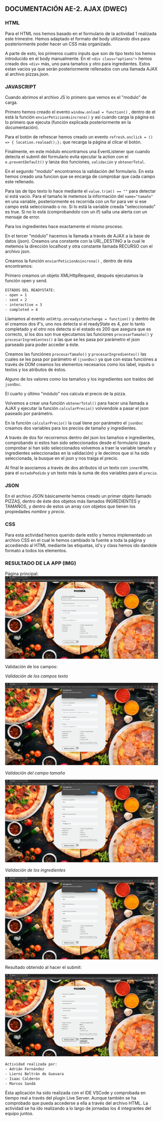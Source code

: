 ## DOCUMENTACIÓN AE-2. AJAX (DWEC)

### HTML

Para el HTML nos hemos basado en el formulario de la actividad 1 realizada este trimestre. Hemos adaptado el formato del body utilizando divs para posteriormente poder hacer un CSS más organizado.

A parte de esto, los primeros cuatro inputs que son de tipo texto los hemos introducido en el body manualmente. En el `<div class="options">` hemos creado dos `<div>` más, uno para tamaños y otro para ingredientes. Estos estan vacios ya que serán posteriormente rellenados con una llamada AJAX al archivo pizzas.json.

### JAVASCRIPT

Cuando abrimos el archivo JS lo primero que vemos es el "modulo" de carga. 

Primero hemos creado el evento `window.onload = function()` , dentro de el está la función `enviarPeticionAsincrona()` y así cuando carga la página es lo primero que ejecuta (función explicada posteriormente en la documentación).

Para el botón de refrescar hemos creado un evento `refresh.onclick = () => { location.reaload();};` que recarga la página al clicar el botón.

Finalmente, en este módulo encontramos una EventListener que cuando detecta el submit del formulario evita ejecutar la action con el `e.preventDefault()` y lanza dos funciones, `validación` y `obtenerTotal`.

En el segundo "modulo" encontramos la validación del formulario. En esta hemos creado una funcion que se encarga de comprobar que cada campo este rellenado.

Para las de tipo texto lo hace mediante el `value.trim() == ""` para detectar si está vacío. Para el tamaño le metemos la información del `name="tamaño"` en una variable, posteriormente es recorrida con un for para ver si ese campo está seleccionado o no. Si lo está la variable creada "seleccionado" es true. Si no lo está (comprobandolo con un if) salta una alerta con un mensaje de error.

Para los ingredientes hace exactamente el mismo proceso.

En el tercer "módulo" hacemos la llamada a través de AJAX a la base de datos (json). Creamos una constante con la URL_DESTINO a la cual le metemos la dirección localhost y otra constante llamada RECURSO con el archivo json.

Creamos la función `enviarPeticionAsincrona()` , dentro de ésta encontramos:

Primero creamos un objeto XMLHttpRequest, después ejecutamos la función open y send.

	ESTADOS DEL READYSTATE:
	- open = 1
	- send = 2
	- interactive = 3
	- completed = 4

Llamamos al evento `xmlHttp.onreadystatechange = function()` y dentro de el creamos dos if's, uno nos detecta si el readyState es 4, por lo tanto completado y el otro nos detecta si el estado es 200 que asegura que es correcto, si los dos son true ejecutamos las funciones `procesarTamaño()` y `procesarIngredientes()` a las que se les pasa por parámetro el json parseado para poder acceder a éste.

Creamos las funciónes `procesarTamaño()` y `procesarIngredientes()` las cuales se les pasa por parámetro el `(jsonDoc)` ya que con estas funciónes a través de DOM creamos los elementos necesarios como los label, inputs o textos y los atributos de éstos.

Alguno de los valores como los tamaños y los ingredientes son traídos del `jsonDoc`.

El cuarto y último "módulo" nos calcula el precio de la pizza.

Volvemos a crear una función `obtenerTotal()` para hacer una llamada a AJAX y ejecutar la función `calcularPrecio()` volviendole a pasar el json paseado por parámetro.

En la función `calcularPrecio()` la cual tiene por parámetro el `jsonDoc` creamos dos variables para los precios de tamaño y ingredientes.

A través de dos for recorremos dentro del json los tamaños e ingredientes, comprobando si estos han sido seleccionados desde el formulario (para comprobar si han sido seleccionados volvemos a traer la variable tamaño y ingredientes seleccionadas en la validación) y le decimos que si ha sido seleccionada, la busque en el json y nos traiga el precio.

Al final le asociamos a través de dos atributos id un texto con `innerHTML` para el `estadoPedido`  y un texto más la suma de dos variables para el `precio`.

### JSON

En el archivo JSON básicamente hemos creado un primer objeto llamado PIZZAS, dentro de éste dos objetos más llamados INGREDIENTES y TAMAÑOS, y dentro de estos un array con objetos que tienen los propiedades *nombre* y *precio*.

### CSS

Para esta actividad hemos querido darle estílo y hemos implementado un archivo CSS en el cual le hemos cambiado la fuente a toda la página y accediendo al HTML mediante las etiquetas, id's y class hemos ido dandole formato a todos los elementos.

### RESULTADO DE LA APP (IMG)

Página principal:
![Image text](/AE-2-AJAX/img%20doc/Pasted%20image%2020221111164600.png)

Validación de los campos:

*Validación de los campos texto*

![Image text](/AE-2-AJAX/img%20doc/Pasted%20image%2020221111164615.png)

*Validación del campo tamaño*

![Image text](/AE-2-AJAX/img%20doc/Pasted%20image%2020221111164727.png)

*Validación de los ingredientes*

![Image text](/AE-2-AJAX/img%20doc/Pasted%20image%2020221111164744.png)

Resultado obtenido al hacer el submit:

![Image text](/AE-2-AJAX/img%20doc/Pasted%20image%2020221111164703.png)

	Actividad realizada por:
	- Adrián Fernández
	- Lierni Beltrán de Guevara
	- Isaac Calderón
	- Marcos Sandá
	  
Ésta aplicación ha sido realizada con el IDE VSCode y comprobada en tiempo real a través del plugin Live Server. Aunque también se ha comprobado que pueda accederse a ella a través del archivo HTML. La actividad se ha ido realizando a lo largo de jornadas los 4 integrantes del equipo juntos.

